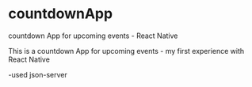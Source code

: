 # countdownApp
countdown App for upcoming events - React Native

This is a countdown App for upcoming events - my first experience with React Native

-used json-server
